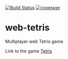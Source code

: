 [![Build Status](https://travis-ci.org/brhamidi/web-tetris.svg?branch=master)](https://travis-ci.org/brhamidi/web-tetris)
[![coverage](https://img.shields.io/codecov/c/github/brhamidi/web-tetris.svg)](https://codecov.io/gh/brhamidi/web-tetris)

# web-tetris
Multiplayer web Tetris game

Link to the game [Tetris](https://www.tetris-room.com)
